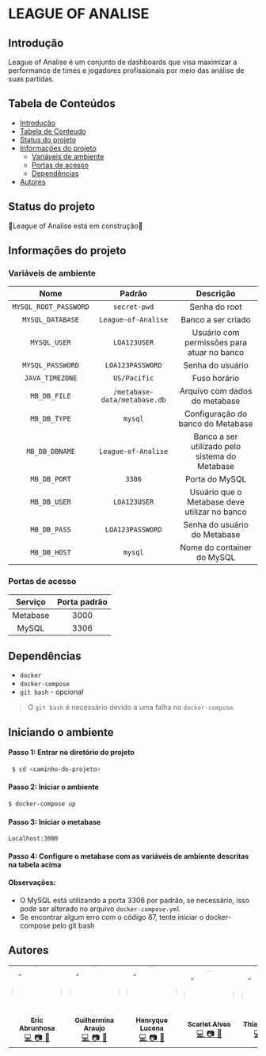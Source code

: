 # LEAGUE OF ANALISE

## Introdução

League of Analise é um conjunto de dashboards que visa maximizar a performance de times e jogadores profissionais por meio das análise de suas partidas.

## Tabela de Conteúdos

<!--ts-->
   * [Introdução](#Introducao)
   * [Tabela de Conteudo](#tabela-de-conteudo)
   * [Status do projeto](#status-do-projeto)
   * [Informações do projeto](#informacoes-do-projeto)
      * [Variáveis de ambiente](#variaveis-de-ambiente)
      * [Portas de acesso](#portas-de-acesso)
      * [Dependências](#dependencias)
   * [Autores](#autores)     
<!--te-->
## Status do projeto

🚧League of Analise está em construção🚧

## Informações do projeto

### Variáveis de ambiente
|         Nome          |            Padrão            |                   Descrição                    |
| :-------------------: | :--------------------------: | :--------------------------------------------: |
| `MYSQL_ROOT_PASSWORD` |         `secret-pwd`         |                 Senha do root                  |
|   `MYSQL_DATABASE`    |     `League-of-Analise`      |               Banco a ser criado               |
|     `MYSQL_USER`      |         `LOA123USER`         |   Usuário com permissões para atuar no banco   |
|   `MYSQL_PASSWORD`    |       `LOA123PASSWORD`       |                Senha do usuário                |
|    `JAVA_TIMEZONE`    |         `US/Pacific`         |                  Fuso horário                  |
|     `MB_DB_FILE`      | `/metabase-data/metabase.db` |         Arquivo com dados do metabase          |
|     `MB_DB_TYPE`      |           `mysql`            |       Configuração do banco do Metabase        |
|    `MB_DB_DBNAME`     |     `League-of-Analise`      | Banco a ser utilizado pelo sistema do Metabase |
|     `MB_DB_PORT`      |            `3306`            |                 Porta do MySQL                 |
|     `MB_DB_USER`      |         `LOA123USER`         | Usuário que o Metabase deve utilizar no banco  |
|     `MB_DB_PASS`      |       `LOA123PASSWORD`       |          Senha do usuário do Metabase          |
|     `MB_DB_HOST`      |           `mysql`            |           Nome do container do MySQL           |

### Portas de acesso
| Serviço  | Porta padrão |
| :------: | :----------: |
| Metabase |     3000     |
|  MySQL   |     3306     |

## Dependências
- `docker`
- `docker-compose`
- `git bash` - opcional

> O `git bash` é necessário devido a uma falha no `docker-compose`.

## Iniciando o ambiente

#### Passo 1: Entrar no diretório do projeto

```bash
 $ cd <caminho-do-projeto>
```

#### Passo 2: Iniciar o ambiente

```bash
$ docker-compose up
```
#### Passo 3: Iniciar o metabase
``` navegador
Localhost:3000
```
#### Passo 4: Configure o metabase com as variáveis de ambiente descritas na tabela acima

#### Observações:

- O MySQL está utilizando a porta 3306 por padrão, se necessário, isso pode ser alterado no arquivo `docker-compose.yml`
- Se encontrar algum erro com o código 87, tente iniciar o docker-compose pelo git bash

## Autores
<table>
  <tr>
    <td align="center">
      <a href="https://github.com/ericwdw"><img style="border-radius: 50%;" src="https://media-exp1.licdn.com/dms/image/C4E03AQGpNM1tpAROkg/profile-displayphoto-shrink_800_800/0/1610571216667?e=1616025600&v=beta&t=VKiTo1YaXKHklmhfhyom6S4SIeqIGlc-v7lD28Iggh4" width="100px;" alt=""/><br /><sub><b>Eric Abrunhosa</b></sub>
      </a>
      <br />
      <a href="https://github.com/ericwdw" title="GitHub">💻
      <a href="https://www.instagram.com/abrunhosaeric/" title="instagram">📷
      <a href="https://www.linkedin.com/in/eric-gomes-silva-abrunhosa-119176114/" title="linkedin">💼
      </a>
      </td>
      <td align="center">
      <a href="https://github.com/araujo-gui"><img style="border-radius: 50%;" src="https://camo.githubusercontent.com/5335f3fc40c093d212524e170d6df7f8e4372eac856ddc80465b3f9a1840159a/68747470733a2f2f6d656469612d657870312e6c6963646e2e636f6d2f646d732f696d6167652f433445303341514657536954657131504874772f70726f66696c652d646973706c617970686f746f2d736872696e6b5f3830305f3830302f302f313630373630363237393835303f653d3136313630323536303026763d6265746126743d32794e6667436247566a7550476d72693265652d423765696d766e674a39564f356b446f76677a504e3338" width="100px;" alt=""/><br /><sub><b>Guilhermina Araujo</b></sub>
      </a>
      <br />
      <a href="https://github.com/araujo-gui" title="GitHub">💻
      <a href="https://www.instagram.com/guiiaaraujo_/" title="instagram">📷
      <a href="https://www.linkedin.com/in/guilhermina-ara%C3%BAjo-b780b5108/" title="linkedin">💼
      </a>
      </td>
      <td align="center">
      <a href="https://github.com/HenryLucena"><img style="border-radius: 50%;" src="https://media-exp1.licdn.com/dms/image/C4D03AQHy-lpbJs0xVg/profile-displayphoto-shrink_800_800/0/1605743627751?e=1616025600&v=beta&t=615P22A7jKkqP511gOaMR5ArWPKLITelMMklolVco4w" width="100px;" alt=""/><br /><sub><b>Henryque Lucena</b></sub>
      </a>
      <br />
      <a href="https://github.com/HenryLucena" title="GitHub">💻
      <a href="https://www.facebook.com/henryque.lucena" title="instagram">📷
      <a href="https://www.linkedin.com/in/henryque-porto-6486a91b0" title="linkedin">💼
      </a>
      </td>
      <td align="center">
      <a href="https://github.com/ScarlateAlves"><img style="border-radius: 50%;" src="https://avatars2.githubusercontent.com/u/71666563?s=460&u=7eaab4581687f896fa8c83353b1cd18b83791002&v=4" width="100px;" alt=""/><br /><sub><b>Scarlet Alves</b></sub>
      </a>
      <br />
      <a href="https://github.com/ScarlateAlves" title="GitHub">💻
      <a href="https://www.instagram.com/scaralves10/" title="instagram">📷
      <a href="https://www.linkedin.com/in/scarlate-alves-518ab5127/" title="linkedin">💼
      </a>
      </td>
      <td align="center">
      <a href="https://github.com/thiago-tga"><img style="border-radius: 50%;" src="https://media-exp1.licdn.com/dms/image/C4D03AQHR-AZMVpN9iA/profile-displayphoto-shrink_400_400/0/1610584257602?e=1616025600&v=beta&t=-nYa_s1xQjXgPNRmpIPf1EWWFsXH3Px7dHmpzEMj-2I" width="100px;" alt=""/><br /><sub><b>Thiago Gomes</b></sub>
      </a>
      <br />
      <a href="https://github.com/thiago-tga" title="GitHub">💻
      <a href="https://www.instagram.com/thiaguio/" title="instagram">📷
      <a href="https://www.linkedin.com/in/thiago-araujo-23761115a/" title="linkedin">💼
      </a>
      </td>
  </tr>
</table>
